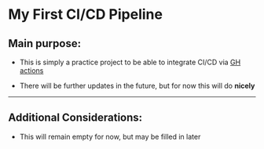 # My First CI/CD Pipeline

## Main purpose:

- This is simply a practice project to be able to integrate CI/CD via <u>GH actions</u>

- There will be further updates in the future, but for now this will do **nicely**

---

## Additional Considerations:

- This will remain empty for now, but may be filled in later
